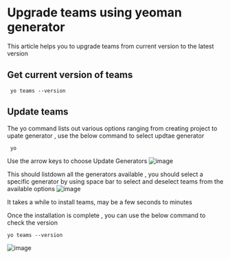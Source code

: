 # Upgrade teams using yeoman generator
This article helps you to upgrade teams from current version to the latest version
## Get current version of teams
```
 yo teams --version
```
## Update teams
The yo command lists out various options ranging from creating project to upate generator , use the below command to select updtae generator
```
 yo
```
Use the arrow keys to choose Update Generators
![image](https://github.com/divya-akula/msteams-docs/blob/master/msteams-platform/assets/images/Update-Teams/YoSelectUpdateGen.png)

This should listdown all the generators available , you should select a specific generator by using space bar to select and deselect teams from the available options
![image](https://github.com/divya-akula/msteams-docs/blob/master/msteams-platform/assets/images/Update-Teams//UseSpaceToSelectGenerators.png)

It takes a while to install teams, may be a few seconds to minutes

Once the installation is complete , you can use the below command to check the version

```
yo teams --version
```
![image](https://github.com/divya-akula/msteams-docs/blob/master/msteams-platform/assets/images/Update-Teams/FindVersionAfterInstallation.png)
